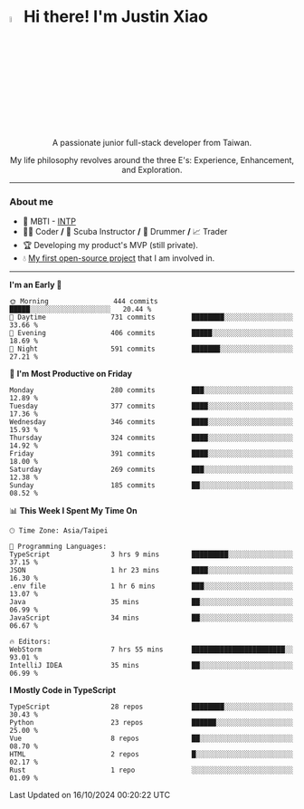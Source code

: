 # <img src="https://media.giphy.com/media/hvRJCLFzcasrR4ia7z/giphy.gif" width="5%">Hi there! I'm Justin Xiao
<p align="center">A passionate junior full-stack developer from Taiwan.  </p>
<p align="center">My life philosophy revolves around the three E's: Experience, Enhancement, and Exploration.</p>

---
### About me
- 👀 MBTI - [INTP](https://www.16personalities.com/intp-personality)
- 👨‍💻 Coder **/** 🤿 Scuba Instructor **/** 🥁 Drummer **/** 📈 Trader
- 🏆 Developing my product's MVP (still private).
- 💧 [My first open-source project](https://github.com/Game-as-a-Service/Game-Lobby-Web) that I am involved in.

---
<!--START_SECTION:waka-->
**I'm an Early 🐤** 

```text
🌞 Morning                444 commits         █████░░░░░░░░░░░░░░░░░░░░   20.44 % 
🌆 Daytime                731 commits         ████████░░░░░░░░░░░░░░░░░   33.66 % 
🌃 Evening                406 commits         █████░░░░░░░░░░░░░░░░░░░░   18.69 % 
🌙 Night                  591 commits         ███████░░░░░░░░░░░░░░░░░░   27.21 % 
```
📅 **I'm Most Productive on Friday** 

```text
Monday                   280 commits         ███░░░░░░░░░░░░░░░░░░░░░░   12.89 % 
Tuesday                  377 commits         ████░░░░░░░░░░░░░░░░░░░░░   17.36 % 
Wednesday                346 commits         ████░░░░░░░░░░░░░░░░░░░░░   15.93 % 
Thursday                 324 commits         ████░░░░░░░░░░░░░░░░░░░░░   14.92 % 
Friday                   391 commits         ████░░░░░░░░░░░░░░░░░░░░░   18.00 % 
Saturday                 269 commits         ███░░░░░░░░░░░░░░░░░░░░░░   12.38 % 
Sunday                   185 commits         ██░░░░░░░░░░░░░░░░░░░░░░░   08.52 % 
```


📊 **This Week I Spent My Time On** 

```text
🕑︎ Time Zone: Asia/Taipei

💬 Programming Languages: 
TypeScript               3 hrs 9 mins        █████████░░░░░░░░░░░░░░░░   37.15 % 
JSON                     1 hr 23 mins        ████░░░░░░░░░░░░░░░░░░░░░   16.30 % 
.env file                1 hr 6 mins         ███░░░░░░░░░░░░░░░░░░░░░░   13.07 % 
Java                     35 mins             ██░░░░░░░░░░░░░░░░░░░░░░░   06.99 % 
JavaScript               34 mins             ██░░░░░░░░░░░░░░░░░░░░░░░   06.67 % 

🔥 Editors: 
WebStorm                 7 hrs 55 mins       ███████████████████████░░   93.01 % 
IntelliJ IDEA            35 mins             ██░░░░░░░░░░░░░░░░░░░░░░░   06.99 % 
```

**I Mostly Code in TypeScript** 

```text
TypeScript               28 repos            ████████░░░░░░░░░░░░░░░░░   30.43 % 
Python                   23 repos            ██████░░░░░░░░░░░░░░░░░░░   25.00 % 
Vue                      8 repos             ██░░░░░░░░░░░░░░░░░░░░░░░   08.70 % 
HTML                     2 repos             █░░░░░░░░░░░░░░░░░░░░░░░░   02.17 % 
Rust                     1 repo              ░░░░░░░░░░░░░░░░░░░░░░░░░   01.09 % 
```




 Last Updated on 16/10/2024 00:20:22 UTC
<!--END_SECTION:waka-->
